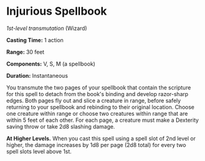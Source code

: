 # Injurious Spellbook
*1st-level transmutation* (Wizard)

**Casting Time:** 1 action

**Range:** 30 feet

**Components:** V, S, M (a spellbook)

**Duration:** Instantaneous

You transmute the two pages of your spellbook that contain the scripture for this spell to detach from the book's binding and develop razor-sharp edges. Both pages fly out and slice a creature in range, before safely returning to your spellbook and rebinding to their original location. Choose one creature within range or choose two creatures within range that are within 5 feet of each other. For each page, a creature must make a Dexterity saving throw or take 2d8 slashing damage.

**At Higher Levels.** When you cast this spell using a spell slot of 2nd level or higher, the damage increases by 1d8 per page (2d8 total) for every two spell slots level above 1st.
